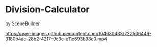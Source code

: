 # Division-Calculator
by SceneBuilder

https://user-images.githubusercontent.com/104630433/222506449-3180b4ac-28b2-4217-9c3e-e11c693b98e0.mp4
